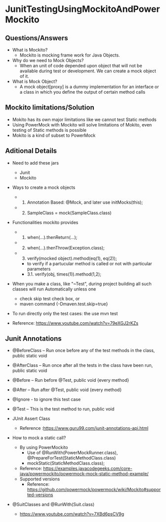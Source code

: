 # JunitTestingUsingMockitoAndPowerMockito

## Questions/Answers
* What is Mockito?
  - Mockito is mocking frame work for Java Objects.
* Why do we need to Mock Objects?
  - When an unit of code depended upon object that will not be available during test or development. We can create a mock object of it.
* What is Mock Object?
  - A mock object[proxy] is a dummy implementation for an interface or a class in which you define the output of certain method calls

## Mockito limitations/Solution
* Mokito has its own major limitations like we cannot test Static methods
* Using PowerMock with Mockito will solve limitations of Mokito, even testing of Static methods is possible
* Mokito is a kind of subset to PowerMock
  
  
## Aditional Details  
* Need to add these jars
  - Junit
  - Mockito

* Ways to create a mock objects
  - 1. Annotation Based: @Mock, and later use initMocks(this);
  - 2. SampleClass = mock(SampleClass.class)
  
* Functionalities mockito provides
  - 1. when(...).thenReturn(...);
  - 2. when(...).thenThrow(Exception.class);
  - 3. verify(mocked object).method(eq(1), eq(2));
    - to verify if a partucular method is called or not with particular parameters
    - 3.1. verify(obj, times(1)).method(1,2);

* When you make a class, like "~Test", during project building all such classes will run Automatically unless one
  - check skip test check box, or
  - maven command {-Dmaven.test.skip=true}
* To run directly only the test cases: the use mvn test
* Reference: https://www.youtube.com/watch?v=79eXGJ2rKZs

## Junit Annotations
* @BeforeClass – Run once before any of the test methods in the class, public static void
* @AfterClass – Run once after all the tests in the class have been run, public static void
* @Before – Run before @Test, public void {every method}
* @After – Run after @Test, public void {every method}
* @Ignore - to ignore this test case
* @Test – This is the test method to run, public void
* JUnit Assert Class
  - Reference :https://www.guru99.com/junit-annotations-api.html
 
* How to mock a static call?
  - By using PowerMockito
    - Use of @RunWith(PowerMockRunner.class), @PrepareForTest(StaticMethodClass.class)
	- mockStatic(StaticMethodClass.class);
  - Reference: https://examples.javacodegeeks.com/core-java/powermockito/powermock-mock-static-method-example/
  - Supported versions
	- Reference: https://github.com/powermock/powermock/wiki/Mockito#supported-versions
* @SuitClasses and @RunWith(Suit.class)
  - https://www.youtube.com/watch?v=7XBd6psCV9g
